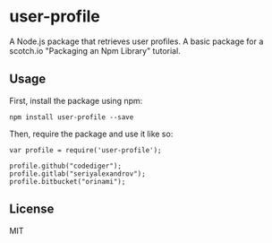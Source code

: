 # user-profile

A Node.js package that retrieves user profiles. A basic package for a scotch.io "Packaging an Npm Library" tutorial.

## Usage

First, install the package using npm:

    npm install user-profile --save

Then, require the package and use it like so:

    var profile = require('user-profile');

    profile.github("codediger");
    profile.gitlab("seriyalexandrov");
    profile.bitbucket("orinami");

## License

MIT